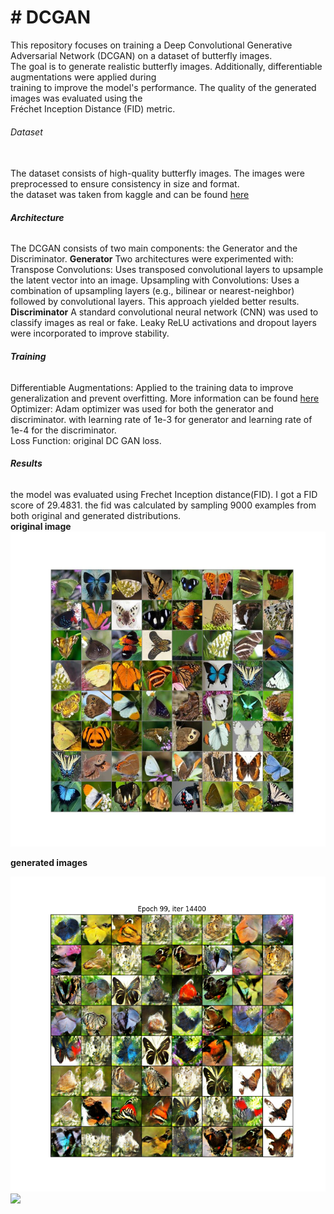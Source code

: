 <body>
<h1># DCGAN</h1>

This repository focuses on training a Deep Convolutional Generative Adversarial Network (DCGAN) on a dataset of butterfly images. <br>
The goal is to generate realistic butterfly images. Additionally, differentiable augmentations were applied during <br>                      training to improve the model's performance. The quality of the generated images was evaluated using the  <br>                               Fréchet Inception Distance (FID) metric.<br>
<div>
<b><h6>Dataset</h6></b> <br>
The dataset consists of high-quality butterfly images. The images were preprocessed to ensure consistency in size and format. <br>
the dataset was taken from kaggle and can be found <a href = "https://www.kaggle.com/datasets/phucthaiv02/butterfly-image-classification/data">here</a><br>
</div>
<div>
  <h6><b>Architecture</b></h6>
The DCGAN consists of two main components: the Generator and the Discriminator.
<b>Generator</b>
Two architectures were experimented with:
Transpose Convolutions:
Uses transposed convolutional layers to upsample the latent vector into an image.
Upsampling with Convolutions:
Uses a combination of upsampling layers (e.g., bilinear or nearest-neighbor) followed by convolutional layers. This approach yielded better results.
<b>Discriminator</b>
A standard convolutional neural network (CNN) was used to classify images as real or fake.
Leaky ReLU activations and dropout layers were incorporated to improve stability.
</div>
<div>
  <h6><b>Training</b></h6>
Differentiable Augmentations: Applied to the training data to improve generalization and prevent overfitting. More information can be found <a href = "https://github.com/mit-han-lab/data-efficient-gans/blob/master/DiffAugment_pytorch.py">here</a><br>
Optimizer: Adam optimizer was used for both the generator and discriminator. with learning rate of 1e-3 for generator and learning rate of 1e-4 for the discriminator.<br>
Loss Function: original DC GAN loss.
</div>
<div>
  <h6><b>Results</b></h6>
  the model was evaluated using Frechet Inception distance(FID). I got a FID score of 29.4831. 
  the fid was calculated by sampling 9000 examples from both original and generated distributions.<br>
  <b>original image</b>
  <img src = "static/original.jpg">
</div>

  <p><b>generated images</b></p>
  <img src = "static/generated_image_epoch_99_batch_14401.png" >


  <img src = "static/output (2).gif">

  
</body>

